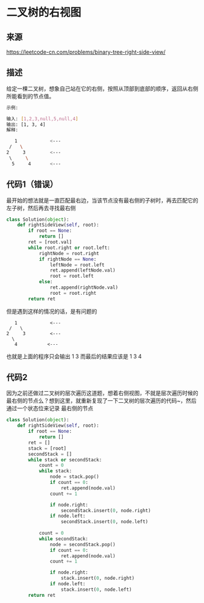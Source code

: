 # 二叉树的右视图

## 来源

https://leetcode-cn.com/problems/binary-tree-right-side-view/

## 描述

给定一棵二叉树，想象自己站在它的右侧，按照从顶部到底部的顺序，返回从右侧所能看到的节点值。

```bash
示例:

输入: [1,2,3,null,5,null,4]
输出: [1, 3, 4]
解释:

   1            <---
 /   \
2     3         <---
 \     \
  5     4       <---
```



## 代码1（错误）

最开始的想法就是一直匹配最右边，当该节点没有最右侧的子树时，再去匹配它的左子树，然后再去寻找最右侧

```python
class Solution(object):
    def rightSideView(self, root):
        if root == None:
            return []
        ret = [root.val]
        while root.right or root.left:
            rightNode = root.right
            if rightNode == None:
                leftNode = root.left
                ret.append(leftNode.val)
                root = root.left
            else:
                ret.append(rightNode.val)
                root = root.right
        return ret
```

但是遇到这样的情况的话，是有问题的

```
   1            <---
 /   \
2     3         <---
  \    
   4           <---
```

也就是上面的程序只会输出  1 3  而最后的结果应该是  1 3 4

## 代码2

因为之前还做过二叉树的层次遍历这道题，想着右侧视图，不就是层次遍历时候的最右侧的节点么？想到这里，就重新复现了一下二叉树的层次遍历的代码~，然后通过一个状态位来记录 最右侧的节点

```python
class Solution(object):
    def rightSideView(self, root):
        if root == None:
            return []
        ret = []
        stack = [root]
        secondStack = []
        while stack or secondStack:
            count = 0
            while stack:
                node = stack.pop()
                if count == 0:
                    ret.append(node.val)
                count += 1

                if node.right:
                    secondStack.insert(0, node.right)
                if node.left:
                    secondStack.insert(0, node.left)
            
            count = 0
            while secondStack:
                node = secondStack.pop()
                if count == 0:
                    ret.append(node.val)
                count += 1

                if node.right:
                    stack.insert(0, node.right)                
                if node.left:
                    stack.insert(0, node.left)
        return ret
```

